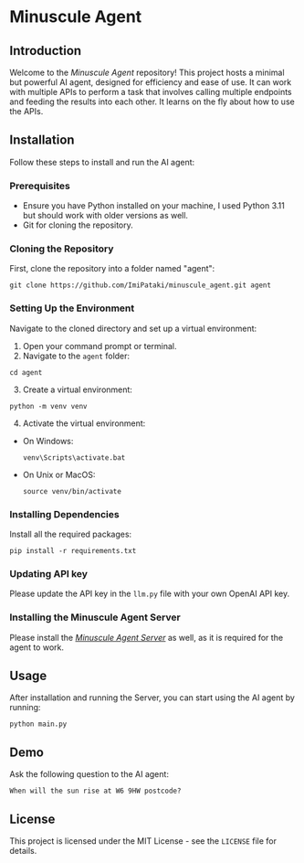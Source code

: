 # Minuscule Agent

## Introduction
Welcome to the *Minuscule Agent* repository! This project hosts a minimal but powerful AI agent, designed for efficiency and ease of use.
It can work with multiple APIs to perform a task that involves calling multiple endpoints and feeding the
results into each other. It learns on the fly about how to use the APIs.

## Installation

Follow these steps to install and run the AI agent:

### Prerequisites
- Ensure you have Python installed on your machine, I used Python 3.11 but should work with older versions as well.
- Git for cloning the repository.

### Cloning the Repository
First, clone the repository into a folder named "agent":
```
git clone https://github.com/ImiPataki/minuscule_agent.git agent
```
### Setting Up the Environment
Navigate to the cloned directory and set up a virtual environment:

1. Open your command prompt or terminal.
2. Navigate to the `agent` folder:
```
cd agent
```
3. Create a virtual environment:
```
python -m venv venv
 ```
4. Activate the virtual environment:
- On Windows:
  ```
  venv\Scripts\activate.bat
  ```
- On Unix or MacOS:
  ```
  source venv/bin/activate
  ```

### Installing Dependencies
Install all the required packages:
```
pip install -r requirements.txt
```

### Updating API key
Please update the API key in the `llm.py` file with your own OpenAI API key.


### Installing the Minuscule Agent Server
Please install the *[Minuscule Agent Server](https://github.com/ImiPataki/minuscule_agent_server)* as well, as it is required for the agent to work.

## Usage
After installation and running the Server, you can start using the AI agent by running:
```
python main.py
```

## Demo
Ask the following question to the AI agent:
```
When will the sun rise at W6 9HW postcode?
```


## License
This project is licensed under the MIT License - see the `LICENSE` file for details.



